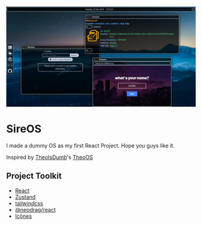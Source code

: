 ![SireOS screenshot](./public/img/sire_os_screenshot.png)

# SireOS

I made a dummy OS as my first React Project.
Hope you guys like it.

Inspired by [TheoIsDumb](https://github.com/TheoIsDumb)'s [TheoOS](https://os.vkdbois.xyz)

## Project Toolkit

- [React](https://react.dev)
- [Zustand](https://github.com/pmndrs/zustand)
- [tailwindcss](https://tailwindcss.com/)
- [@neodrag/react](https://www.neodrag.dev/docs/react)
- [Icônes](https://icones.js.org/)